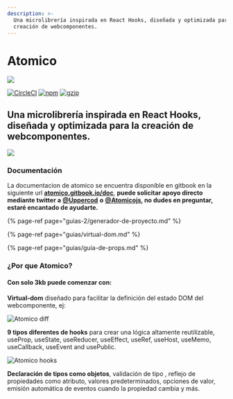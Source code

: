 ```yaml
---
description: >-
  Una microlibrería inspirada en React Hooks, diseñada y optimizada para la
  creación de webcomponentes.
---
```


# Atomico

![](https://atomicojs.github.io/atomico/docs/brand/logo-header.svg)

[![CircleCI](https://circleci.com/gh/atomicojs/atomico.svg?style=svg)](https://circleci.com/gh/atomicojs/atomico) [![npm](https://badgen.net/npm/v/atomico)](http://npmjs.com/atomico) [![gzip](https://badgen.net/bundlephobia/minzip/atomico)](https://bundlephobia.com/result?p=atomico)

## Una microlibrería inspirada en React Hooks, diseñada y optimizada para la creación de webcomponentes.

![](https://res.cloudinary.com/dz0i8dmpt/image/upload/v1580099299/github/atomico/hello.png)

### Documentación

La documentacion de atomico se encuentra disponible en gitbook en la siguiente url [**atomico.gitbook.io/doc**](https://atomico.gitbook.io/doc/v/es/), **puede solicitar apoyo directo mediante twitter a** [**@Uppercod**](https://twitter.com/uppercod) **o** [**@Atomicojs**](https://twitter.com/atomicojs)**, no dudes en preguntar, estaré encantado de ayudarte.**

{% page-ref page="guias-2/generador-de-proyecto.md" %}

{% page-ref page="guias/virtual-dom.md" %}

{% page-ref page="guias/guia-de-props.md" %}

### ¿Por que Atomico?

#### Con solo 3kb puede comenzar con:

**Virtual-dom** diseñado para facilitar la definición del estado DOM del webcomponente, ej:

![Atomico diff](https://res.cloudinary.com/dz0i8dmpt/image/upload/v1580060796/github/atomico/diff-code.png)

**9 tipos diferentes de hooks** para crear una lógica altamente reutilizable, useProp, useState, useReducer, useEffect, useRef, useHost, useMemo, useCallback, useEvent and usePublic.

![Atomico hooks](https://res.cloudinary.com/dz0i8dmpt/image/upload/v1580099064/github/atomico/hook-use-state.png)

**Declaración de tipos como objetos**, validación de tipo , reflejo de propiedades como atributo, valores predeterminados, opciones de valor, emisión automática de eventos cuando la propiedad cambia y más.

